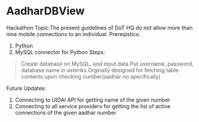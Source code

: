 # AadharDBView

Hackathon Topic:The present guidelines of DoT HQ do not allow
more than nine mobile connections to an individual.
Prereqistics:
1. Python
2. MySQL connector for Python
Steps:


>Create database on MySQL, and input data
>Put username, password, database name in asteriks
>Orginally designed for fetching table contents upon checking number(aadhar no specifically)

Future Updates: 
1. Connecting to UIDAI API for getting name of the given number
2. Connecting to all service providers for getting the list of active connections of the given aadhar number
